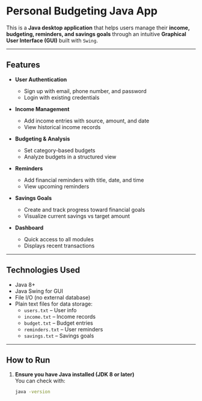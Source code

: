#  Personal Budgeting Java App

This is a **Java desktop application** that helps users manage their **income, budgeting, reminders, and savings goals** through an intuitive **Graphical User Interface (GUI)** built with `Swing`.

---

##  Features

- **User Authentication**
  - Sign up with email, phone number, and password
  - Login with existing credentials

- **Income Management**
  - Add income entries with source, amount, and date
  - View historical income records

- **Budgeting & Analysis**
  - Set category-based budgets
  - Analyze budgets in a structured view

- **Reminders**
  - Add financial reminders with title, date, and time
  - View upcoming reminders

- **Savings Goals**
  - Create and track progress toward financial goals
  - Visualize current savings vs target amount

- **Dashboard**
  - Quick access to all modules
  - Displays recent transactions

---

##  Technologies Used

- Java 8+
- Java Swing for GUI
- File I/O (no external database)
- Plain text files for data storage:
  - `users.txt` – User info
  - `income.txt` – Income records
  - `budget.txt` – Budget entries
  - `reminders.txt` – User reminders
  - `savings.txt` – Savings goals

---

##  How to Run

1. **Ensure you have Java installed (JDK 8 or later)**  
   You can check with:
   ```bash
   java -version
